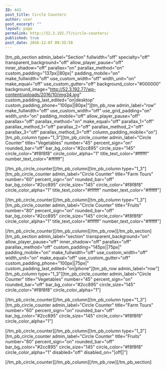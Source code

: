 ```yaml
---
ID: 443
post_title: Circle Counters
author: user
post_excerpt: ""
layout: page
permalink: http://52.3.192.77/circle-counters/
published: true
post_date: 2016-12-07 09:35:58
---
```

[tm_pb_section admin_label="Section" fullwidth="off" specialty="off" transparent_background="off" allow_player_pause="off" inner_shadow="off" parallax="on" parallax_method="on" custom_padding="137px||80px|" padding_mobile="on" make_fullwidth="off" use_custom_width="off" width_unit="on" make_equal="off" use_custom_gutter="off" background_color="#000000" background_image="http://52.3.192.77/wp-content/uploads/2016/10/img34.jpg" custom_padding_last_edited="on|desktop" custom_padding_phone="100px||80px|"][tm_pb_row admin_label="row" make_fullwidth="off" use_custom_width="off" use_grid_padding="on" width_unit="on" padding_mobile="off" allow_player_pause="off" parallax="off" parallax_method="on" make_equal="off" parallax_1="off" parallax_method_1="off" parallax_2="off" parallax_method_2="off" parallax_3="off" parallax_method_3="off" column_padding_mobile="on"][tm_pb_column type="1_3"][tm_pb_circle_counter admin_label="Circle Counter" title="Vegetables" number="45" percent_sign="on" rounded_bar="off" bar_bg_color="#2cc895" circle_size="145" circle_color="#f8f8f8" circle_color_alpha="1" title_text_color="#ffffff" number_text_color="#ffffff"]

</p>

[/tm_pb_circle_counter][/tm_pb_column][tm_pb_column type="1_3"][tm_pb_circle_counter admin_label="Circle Counter" title="Farm Tours" number="60" percent_sign="on" rounded_bar="off" bar_bg_color="#2cc895" circle_size="145" circle_color="#f8f8f8" circle_color_alpha="1" title_text_color="#ffffff" number_text_color="#ffffff"]

</p>

[/tm_pb_circle_counter][/tm_pb_column][tm_pb_column type="1_3"][tm_pb_circle_counter admin_label="Circle Counter" title="Fruits" number="80" percent_sign="on" rounded_bar="off" bar_bg_color="#2cc895" circle_size="145" circle_color="#f8f8f8" circle_color_alpha="1" title_text_color="#ffffff" number_text_color="#ffffff"]

</p>

[/tm_pb_circle_counter][/tm_pb_column][/tm_pb_row][/tm_pb_section][tm_pb_section admin_label="section" transparent_background="on" allow_player_pause="off" inner_shadow="off" parallax="off" parallax_method="off" custom_padding="145px||75px|" padding_mobile="on" make_fullwidth="off" use_custom_width="off" width_unit="on" make_equal="off" use_custom_gutter="off" custom_padding_phone="100px||75px|" custom_padding_last_edited="on|phone"][tm_pb_row admin_label="row"][tm_pb_column type="1_3"][tm_pb_circle_counter admin_label="Circle Counter" title="Vegetables" number="45" percent_sign="on" rounded_bar="off" bar_bg_color="#2cc895" circle_size="145" circle_color="#f8f8f8" circle_color_alpha="1"]

</p>

[/tm_pb_circle_counter][/tm_pb_column][tm_pb_column type="1_3"][tm_pb_circle_counter admin_label="Circle Counter" title="Farm Tours" number="60" percent_sign="on" rounded_bar="off" bar_bg_color="#2cc895" circle_size="145" circle_color="#f8f8f8" circle_color_alpha="1"]

</p>

[/tm_pb_circle_counter][/tm_pb_column][tm_pb_column type="1_3"][tm_pb_circle_counter admin_label="Circle Counter" title="Fruits" number="80" percent_sign="on" rounded_bar="off" bar_bg_color="#2cc895" circle_size="145" circle_color="#f8f8f8" circle_color_alpha="1" disabled="off" disabled_on="|off||"]

</p>

[/tm_pb_circle_counter][/tm_pb_column][/tm_pb_row][/tm_pb_section]
